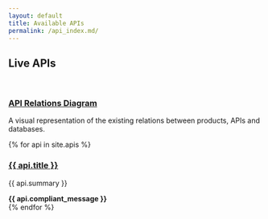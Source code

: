 ```yaml
---
layout: default
title: Available APIs
permalink: /api_index.md/
---
```


<div class="govuk-grid-row">
  <div class="govuk-grid-column-two-thirds">
    <h2 class="govuk-heading-l">Live APIs</h2>
    <br>
    <h3 class="govuk-heading-m">
      <a href="/assets/images/apirelations.png"  target="_blank">API Relations Diagram</a>
    </h3>
    <p class="govuk-body">A visual representation of the existing relations between products, APIs and databases.</p>
  </div>
</div>



<div class="govuk-grid-row">
  <div class="govuk-grid-column-full">
    {% for api in site.apis %}
      <div class="govuk-grid-row">
        <div class="govuk-grid-column-two-thirds">
          <h3 class="govuk-heading-m">
            <a href="{{ api.url }}">{{ api.title }}</a>
          </h3>
          <p class="govuk-body">{{ api.summary }}</p>
        </div>
        <div class="govuk-grid-column-one-third align-right">
          <strong class="govuk-tag govuk-tag--{% if api.compliant %}positive{% else %}negative{% endif %}">{{ api.compliant_message }}</strong>
        </div>
      </div>
    {% endfor %}
  </div>
</div>
